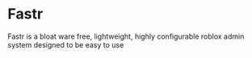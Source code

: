 # Fastr
Fastr is a bloat ware free, lightweight, highly configurable roblox admin system designed to be easy to use
